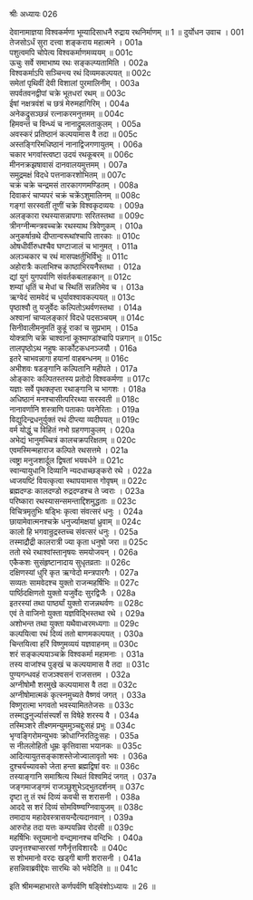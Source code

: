 श्रीः
अध्यायः 026

देवानामाज्ञया विश्वकर्मणा भूम्यादिसाधनै रुद्राय रथनिर्माणम् ॥ 1 ॥
दुर्योधन उवाच ।	001  
तेजसोऽर्धं सुरा दत्त्वा शङ्कराय महात्मने ।	001a  
पशुत्वमपि चोपेत्य विश्वकर्माणमव्ययम् ॥	001c  
ऊचुः सर्वे समाभाष्य रथः सङ्कल्प्यतामिति ।	002a  
विश्वकर्माऽपि सञ्चिन्त्य रथं दिव्यमकल्पयत् ॥	002c  
समेतां पृथिवीं देवी विशालां पुरमालिनीम् ।	003a  
सपर्वतवनद्वीपां चक्रे भूतधरां रथम् ॥	003c  
ईषां नक्षत्रवंशं च छत्रं मेरुमहागिरिम् ।	004a  
अनेकद्रुसञ्छन्नं रत्नाकरमनुत्तमम् ॥	004c  
हिमवन्तं च विन्ध्यं च नानाद्रुमलताकुलम् ।	005a  
अवस्करं प्रतिष्ठानं कल्पयामास वै तदा ॥	005c  
अस्तङ्गिरिमधिष्ठानं नानाद्विजगणायुतम् ।	006a  
चकार भगवांस्त्वष्टा उदयं रथकूबरम् ॥	006c  
मीननक्रझषावासं दानवालयमुत्तमम् ।	007a  
समुद्रमक्षं विदधे पत्तनाकरशोभितम् ॥	007c  
चक्रं चक्रे चन्द्रमसं तारकागणमण्डितम् ।	008a  
दिवाकरं चाप्यपरं चक्रं चक्रेंऽशुमालिनम् ॥	008c  
गङ्गां सरस्वतीं तूणीं चक्रे विश्वकृदव्ययः ।	009a  
अलङ्कारा रथस्यासन्नापगाः सरितस्तथा ॥	009c  
त्रीनग्नीन्मन्त्रवच्चक्रे रथस्याथ त्रिवेणुकम् ।	010a  
अनुकर्षान्रथे दीप्तान्वरूथांश्चापि तारकाः ॥	010c  
ओषधीर्वीरुधश्चैव घण्टाजालं च भानुमत् ।	011a  
अलञ्चकार च रथं मासपक्षर्तुभिर्विभुः ॥	011c  
अहोरात्रैः कलाभिश्च काष्ठाभिरयनैस्तथा ।	012a  
द्यां युगं युगपर्वाणि संवर्तकबलाहकान् ॥	012c  
शम्यां धृतिं च मेधां च स्थितिं सन्नतिमेव च ।	013a  
ऋग्वेदं सामवेदं च धुर्यावश्वावकल्पयत् ॥	013c  
पृष्ठाश्वौ तु यजुर्वेदः कल्पितोऽथर्वणस्तथा ।	014a  
अश्वानां चाप्यलङ्कारं विदधे पदसञ्चयम् ॥	014c  
सिनीवालीमनुमतिं कुहूं राकां च सुप्रभाम् ।	015a  
योक्त्राणि चक्रे चाश्वानां कूश्माण्डांश्चापि पन्नगान् ॥	015c  
तालपृष्ठोऽथ नहुषः कार्कोटकधनञ्जयौ ।	016a  
इतरे चाभवन्नागा हयानां वाहबन्धनम् ॥	016c  
अभीशवः षडङ्गानि कल्पितानि महीपते ।	017a  
ओङ्कारः कल्पितस्तस्य प्रतोदो विश्वकर्मणा ॥	017c  
यज्ञाः सर्वे पृथक्लृप्ता रथाङ्गानि च भागशः ।	018a  
अधिष्ठानं मनश्चासीत्परिरथ्या सरस्वती ॥	018c  
नानावर्णानि शस्त्राणि पताकाः पवनेरिताः ।	019a  
विद्युदिन्द्रधनुर्युक्तं रथं दीप्त्या व्यदीपयत् ॥	019c  
वर्म योद्धुं च विहितं नभो ग्रहगणाकुलम् ।	020a  
अभेद्यं भानुमच्चित्रं कालचक्रपरिक्षतम् ॥	020c  
एवमस्मिन्महाराज कल्पिते रथसत्तमे ।	021a  
त्वष्ट्रा मनुजशार्दूल द्विषतां भयवर्धने ॥	021c  
स्वान्यायुधानि दिव्यानि न्यदधाच्छङ्करो रथे ।	022a  
ध्वजयष्टिं वियत्कृत्वा स्थापयामास गोवृषम् ॥	022c  
ब्रह्मदण्डः कालदण्डो रुद्रदण्डश्च ते ज्वराः ।	023a  
परिष्कारा रथस्यासन्समन्ताद्दिशमुद्धताः ॥	023c  
विचित्रमृतुभिः षड्भिः कृत्वा संवत्सरं धनुः ।	024a  
छायामेवात्मनश्चक्रे धनुर्ज्यामक्षयां ध्रुवाम् ॥	024c  
कालो हि भगवान्रुद्रस्तच्च संवत्सरं धनुः ।	025a  
तस्माद्रौद्री कालरात्री ज्या कृता धनुषो जरा ॥	025c  
ततो रथे रथाश्वांस्तानृषयः समयोजयन् ।	026a  
एकैकशः सुसंहृष्टानादाय सुधृतव्रताः ॥	026c  
दक्षिणस्यां धुरि कृत ऋग्वेदो मन्त्रपारगैः ।	027a  
सव्यतः सामवेदश्च युक्तो राजन्महर्षिभिः ॥	027c  
पार्ष्ठिदक्षिणतो युक्तो यजुर्वेदः सुरद्विजैः ।	028a  
इतरस्यां तथा पार्ष्ठ्यां युक्तो राजन्नथर्वणः ॥	028c  
एवं ते वाजिनो युक्ता यज्ञविद्भिस्तथा रथे ।	029a  
अशोभन्त तथा युक्ता यथैवाध्वरमध्यगाः ॥	029c  
कल्पयित्वा रथं दिव्यं ततो बाणमकल्पयत् ।	030a  
चिन्तयित्वा हरिं विष्णुमव्ययं यज्ञवाहनम् ॥	030c  
शरं सङ्कल्पयाञ्चक्रे विश्वकर्मा महामनाः ।	031a  
तस्य वाजांश्च पुङ्खं च कल्पयामास वै तदा ॥	031c  
पुण्यगन्धवहं राजञ्श्वसनं राजसत्तम ।	032a  
अग्नीषोमौ शरमुखे कल्पयामास वै तदा ॥	032c  
अग्नीषोमात्मकं कृत्स्नमुच्यते वैष्णवं जगत् ।	033a  
विष्णुरात्मा भगवतो भवस्यामिततेजसः ॥	033c  
तस्माद्धनुर्ज्यासंस्पर्शं स विषेहे शरस्य वै ।	034a  
तस्मिञ्शरे तीक्ष्णमन्युममुञ्चद्दुःसहं प्रभुः ॥	034c  
भृग्वङ्गिरोमन्युभवः क्रोधाग्निरतिदुःसहः ।	035a  
स नीललोहितो धूम्रः कृत्तिवासा भयानकः ॥	035c  
आदित्यायुतसङ्काशस्तेजोज्वालावृतो भवः ।	036a  
दुश्चर्यच्यावको जेता हन्ता ब्रह्मद्विषां वरः ॥	036c  
तस्याङ्गानि समाश्रित्य स्थितं विश्वमिदं जगत् ।	037a  
जङ्गमाजङ्गमं राजञ्छुशुभेऽद्भुतदर्शनम् ॥	037c  
दृष्टा तु तं रथं दिव्यं कवची स शरासनी ।	038a  
आददे स शरं दिव्यं सोमविष्ण्वग्निवायुजम् ॥	038c  
तमादाय महादेवस्त्रासयन्दैत्यदानवान् ।	039a  
आरुरोह तदा यत्तः कम्पयन्निव रोदसी ॥	039c  
महर्षिभिः स्तूयमानो वन्द्यमानश्च वन्दिभिः ।	040a  
उपनृत्तश्चाप्सरसां गणैर्नृत्तविशारदैः ॥	040c  
स शोभमानो वरदः खड्गी बाणी शरासनी ।	041a  
हसन्निवाब्रवीद्देवः सारथिः को भवेदिति ॥ ॥	041c  

इति श्रीमन्महाभारते कर्णपर्वणि षड्विंशोऽध्यायः ॥ 26 ॥

